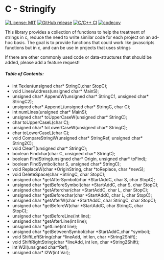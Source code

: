 # C - Stringify

[![License: MIT](https://img.shields.io/badge/License-MIT-blue.svg)](https://opensource.org/licenses/MIT)
[![GitHub release](https://img.shields.io/github/release/barrust/c-utils.svg)](https://github.com/barrust/c-utils/releases)
[![C/C++ CI](https://github.com/barrust/c-utils/workflows/C/C++%20CI/badge.svg?branch=master)](https://github.com/barrust/c-utils/actions)
[![codecov](https://codecov.io/gh/barrust/c-utils/branch/master/graph/badge.svg)](https://codecov.io/gh/barrust/c-utils)


This library provides a collection of functions to help the treatment of strings in c, reduce the need to write similar code for each project on an ad-hoc basis.  The goal is to provide functions that could work like javascripts functions but in c, and can be use in projects that uses strings

If there are other commonly used code or data-structures that should be added, please add a feature request!

##### Table of Contents:
* int Texlen(unsigned char* StringC,char StopC);
* void LinesAddress(unsigned char* MainS);
* unsigned char* AppendW(unsigned char* StringC1, unsigned char* StringC2);
* unsigned char* AppendL(unsigned char* StringC, char C);
* int numLines(unsigned char* MainS);
* unsigned char* toUpperCaseW(unsigned char* StringC);
* char toUpperCaseL(char C);
* unsigned char* toLowerCaseW(unsigned char* StringC);
* char toLowerCaseL(char C);
* void CompareStringW(unsigned char* StringRef, unsigned char* String2C);
* void ClearT(unsigned char* StringC);
* boolean Findchar(char C, unsigned char* StringC);
* boolean FindString(unsigned char* Origin, unsigned char* toFind);
* boolean FindSymbol(char S, unsigned char* StringC);
* void ReplaceW(char *OriginString, char *toReplace, char *newS);
* void DeleteSpace(char *StringC, char StopC);
* unsigned char *getAfterSymbol(char *StartAddC, char S, char StopC);
* unsigned char *getBeforeSymbol(char *StartAddC, char S, char StopC);
* unsigned char *getAfterchar(char *StartAddC, char L, char StopC);
* unsigned char *getBeforechar(char *StartAddC, char L, char StopC);
* unsigned char *getAfterW(char *StartAddC, char StringC, char StopC);
* unsigned char *getBeforeW(char *StartAddC, char StringC, char StopC);
* unsigned char *getBeforeLine(int line);
* unsigned char *getAfterLine(int line);
* unsigned char *getLine(int line);
* unsigned char *getBetweenSymbol(char *StartAddC,char *symbol);
* void ShiftLeftString(char *lineAdd, int len, char *String2Shift);
* void ShiftRightString(char *lineAdd, int len, char *String2Shift);
* int W2I(unsigned char*Ref);
* unsigned char* I2W(int Var);